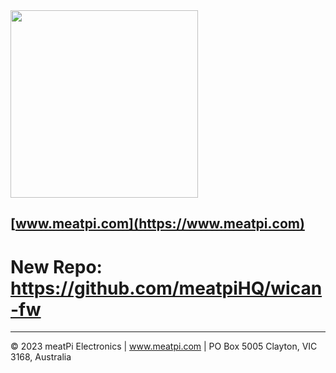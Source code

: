 <img src="https://github.com/slimelec/ollie-hw/blob/master/images/mpi_logo.png" width=300>

[www.meatpi.com](https://www.meatpi.com)
---

# New Repo: https://github.com/meatpiHQ/wican-fw

---

© 2023 meatPi Electronics | www.meatpi.com | PO Box 5005 Clayton, VIC 3168, Australia
